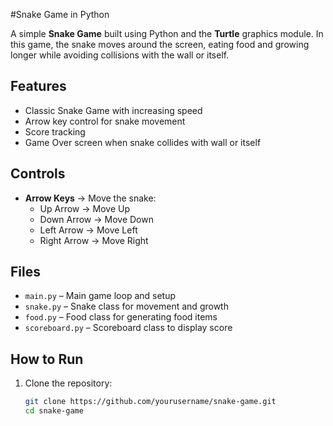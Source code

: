 #Snake Game in Python

A simple **Snake Game** built using Python and the **Turtle** graphics module. In this game,
the snake moves around the screen, eating food and growing longer while avoiding collisions with the wall or itself.

## Features
- Classic Snake Game with increasing speed
- Arrow key control for snake movement
- Score tracking
- Game Over screen when snake collides with wall or itself

## Controls
- **Arrow Keys** → Move the snake:  
  - Up Arrow → Move Up  
  - Down Arrow → Move Down  
  - Left Arrow → Move Left  
  - Right Arrow → Move Right

## Files
- `main.py` – Main game loop and setup  
- `snake.py` – Snake class for movement and growth  
- `food.py` – Food class for generating food items  
- `scoreboard.py` – Scoreboard class to display score

## How to Run
1. Clone the repository:
   ```bash
   git clone https://github.com/yourusername/snake-game.git
   cd snake-game
